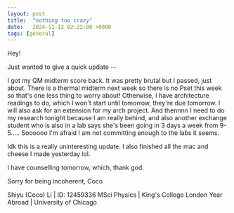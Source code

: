 ```yaml
---
layout: post
title:  "nothing too crazy"
date:   2024-11-12 02:22:00 +0000
tags: [general]
---
```

Hey!

Just wanted to give a quick update --

I got my QM midterm score back. It was pretty brutal but I passed, just about. There is a thermal midterm next week so there is no Pset this week so that's one less thing to worry about! Otherwise, I have architecture readings to do, which I won't start until tomorrow, they're due tomorrow. I will also ask for an extension for my arch project. And thennnn I need to do my research tonight because I am really behind, and also another exchange student who is also in a lab says she's been going in 3 days a week from 9-5..... Soooooo I'm afraid I am not committing enough to the labs it seems.

Idk this is a really uninteresting update. I also finished all the mac and cheese I made yesterday lol. 

I have counselling tomorrow, which, thank god.

Sorry for being incoherent,
Coco

Shiyu (Coco) Li | ID: 12459336
MSci Physics |  King's College London
Year Abroad | University of Chicago
